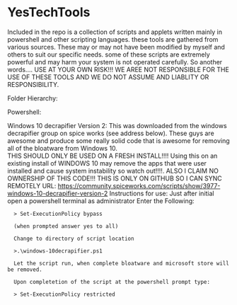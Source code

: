 # YesTechTools

Included in the repo is a collection of scripts and applets written mainly in powershell and other scripting languages.
these tools are gathered from various sources. These may or may not have been modified by myself and others to suit our specific needs. some of these scripts are extremely powerful and may harm your system is not operated carefully.  So another words.... USE AT YOUR OWN RISK!!! WE AREE NOT RESPONSIBLE FOR THE USE OF THESE TOOLS AND WE DO NOT ASSUME AND LIABLITY OR RESPONSIBILITY.


Folder Hierarchy:

Powershell:

  Windows 10 decrapifier Version 2:
  This was downloaded from the windows decrapifier group on spice works (see address below). These guys are awesome and produce some        really solid code that is awesome for removing all of the bloatware from Windows 10.  
      THIS SHOULD ONLY BE USED ON A FRESH INSTALL!!!! Using this on an existing install of WINDOWS 10 may remove the apps that were user  installed and cause system instability so watch out!!!!. ALSO I CLAIM NO OWNERSHIP OF THIS CODE!!! THIS IS ONLY ON GITHUB SO I CAN SYNC REMOTELY
    URL:  https://community.spiceworks.com/scripts/show/3977-windows-10-decrapifier-version-2
    Instructions for use:
      Just after initial open a powershell terminal as administrator
      Enter the Following:
      
      > Set-ExecutionPolicy bypass
      
      (when prompted answer yes to all)
      
      Change to directory of script location
      
      >.\windows-10decrapifier.ps1
      
      Let the script run, when complete bloatware and microsoft store will be removed.
      
      Upon completetion of the script at the powershell prompt type:
      
      > Set-ExecutionPolicy restricted
      
    
